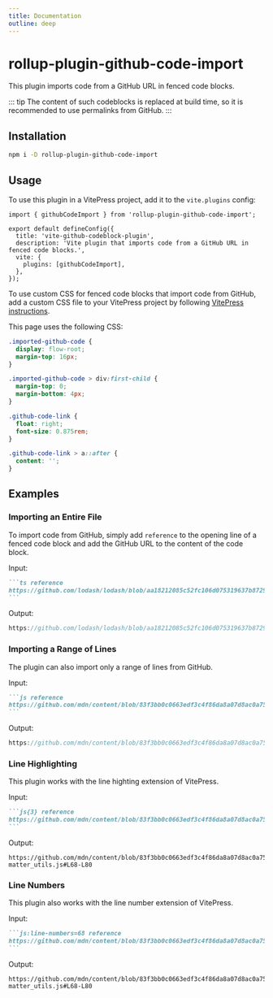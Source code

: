 ```yaml
---
title: Documentation
outline: deep
---
```


# rollup-plugin-github-code-import

This plugin imports code from a GitHub URL in fenced code blocks.

::: tip
The content of such codeblocks is replaced at build time, so it is recommended
to use permalinks from GitHub.
:::

## Installation

```sh
npm i -D rollup-plugin-github-code-import
```

## Usage

To use this plugin in a VitePress project, add it to the `vite.plugins` config:

```js{6-8}
import { githubCodeImport } from 'rollup-plugin-github-code-import';

export default defineConfig({
  title: 'vite-github-codeblock-plugin',
  description: 'Vite plugin that imports code from a GitHub URL in fenced code blocks.',
  vite: {
    plugins: [githubCodeImport],
  },
});
```

To use custom CSS for fenced code blocks that import code from GitHub, add a
custom CSS file to your VitePress project by following [VitePress instructions][1].

This page uses the following CSS:

```css
.imported-github-code {
  display: flow-root;
  margin-top: 16px;
}

.imported-github-code > div:first-child {
  margin-top: 0;
  margin-bottom: 4px;
}

.github-code-link {
  float: right;
  font-size: 0.875rem;
}

.github-code-link > a::after {
  content: '';
}
```

## Examples

### Importing an Entire File

To import code from GitHub, simply add `reference` to the opening line of a
fenced code block and add the GitHub URL to the content of the code block.

Input:

````markdown
```ts reference
https://github.com/lodash/lodash/blob/aa18212085c52fc106d075319637b8729e0f179f/src/add.ts
```
````

Output:

```ts reference
https://github.com/lodash/lodash/blob/aa18212085c52fc106d075319637b8729e0f179f/src/add.ts
```

### Importing a Range of Lines

The plugin can also import only a range of lines from GitHub.

Input:

````markdown
```js reference
https://github.com/mdn/content/blob/83f3bb0c0663edf3c4f86da8a07d8ac0a75b5ccb/scripts/front-matter_utils.js#L68-L80
```
````

Output:

```js reference
https://github.com/mdn/content/blob/83f3bb0c0663edf3c4f86da8a07d8ac0a75b5ccb/scripts/front-matter_utils.js#L68-L80
```

### Line Highlighting

This plugin works with the line highting extension of VitePress.

Input:

````markdown
```js{3} reference
https://github.com/mdn/content/blob/83f3bb0c0663edf3c4f86da8a07d8ac0a75b5ccb/scripts/front-matter_utils.js#L68-L80
```
````

Output:

```js{3} reference
https://github.com/mdn/content/blob/83f3bb0c0663edf3c4f86da8a07d8ac0a75b5ccb/scripts/front-matter_utils.js#L68-L80
```

### Line Numbers

This plugin also works with the line number extension of VitePress.

Input:

````markdown
```js:line-numbers=68 reference
https://github.com/mdn/content/blob/83f3bb0c0663edf3c4f86da8a07d8ac0a75b5ccb/scripts/front-matter_utils.js#L68-L80
```
````

Output:

```js:line-numbers=68 reference
https://github.com/mdn/content/blob/83f3bb0c0663edf3c4f86da8a07d8ac0a75b5ccb/scripts/front-matter_utils.js#L68-L80
```

[1]: https://vitepress.dev/guide/extending-default-theme#customizing-css
